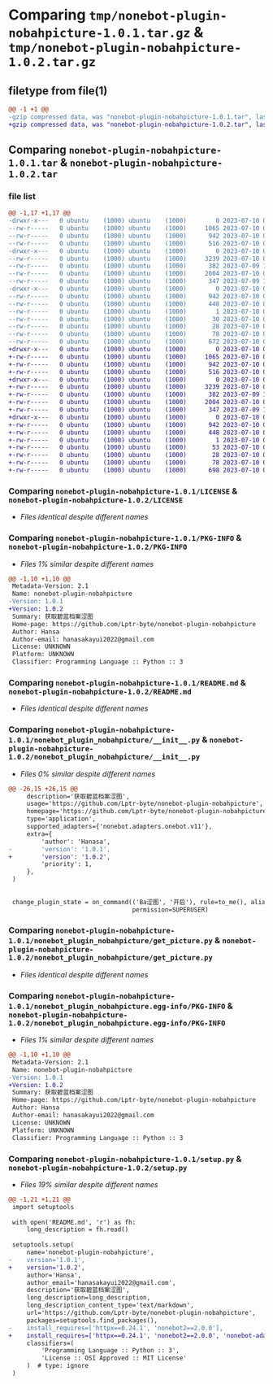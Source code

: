 # Comparing `tmp/nonebot-plugin-nobahpicture-1.0.1.tar.gz` & `tmp/nonebot-plugin-nobahpicture-1.0.2.tar.gz`

## filetype from file(1)

```diff
@@ -1 +1 @@
-gzip compressed data, was "nonebot-plugin-nobahpicture-1.0.1.tar", last modified: Mon Jul 10 06:44:43 2023, max compression
+gzip compressed data, was "nonebot-plugin-nobahpicture-1.0.2.tar", last modified: Mon Jul 10 06:52:17 2023, max compression
```

## Comparing `nonebot-plugin-nobahpicture-1.0.1.tar` & `nonebot-plugin-nobahpicture-1.0.2.tar`

### file list

```diff
@@ -1,17 +1,17 @@
-drwxr-x---   0 ubuntu    (1000) ubuntu    (1000)        0 2023-07-10 06:44:43.136536 nonebot-plugin-nobahpicture-1.0.1/
--rw-r-----   0 ubuntu    (1000) ubuntu    (1000)     1065 2023-07-10 02:38:31.000000 nonebot-plugin-nobahpicture-1.0.1/LICENSE
--rw-r-----   0 ubuntu    (1000) ubuntu    (1000)      942 2023-07-10 06:44:43.136536 nonebot-plugin-nobahpicture-1.0.1/PKG-INFO
--rw-r-----   0 ubuntu    (1000) ubuntu    (1000)      516 2023-07-10 03:13:06.000000 nonebot-plugin-nobahpicture-1.0.1/README.md
-drwxr-x---   0 ubuntu    (1000) ubuntu    (1000)        0 2023-07-10 06:44:43.132536 nonebot-plugin-nobahpicture-1.0.1/nonebot_plugin_nobahpicture/
--rw-r-----   0 ubuntu    (1000) ubuntu    (1000)     3239 2023-07-10 06:44:26.000000 nonebot-plugin-nobahpicture-1.0.1/nonebot_plugin_nobahpicture/__init__.py
--rw-r-----   0 ubuntu    (1000) ubuntu    (1000)      382 2023-07-09 12:35:49.000000 nonebot-plugin-nobahpicture-1.0.1/nonebot_plugin_nobahpicture/config.py
--rw-r-----   0 ubuntu    (1000) ubuntu    (1000)     2004 2023-07-10 05:50:58.000000 nonebot-plugin-nobahpicture-1.0.1/nonebot_plugin_nobahpicture/get_picture.py
--rw-r-----   0 ubuntu    (1000) ubuntu    (1000)      347 2023-07-09 12:35:49.000000 nonebot-plugin-nobahpicture-1.0.1/nonebot_plugin_nobahpicture/rules.py
-drwxr-x---   0 ubuntu    (1000) ubuntu    (1000)        0 2023-07-10 06:44:43.136536 nonebot-plugin-nobahpicture-1.0.1/nonebot_plugin_nobahpicture.egg-info/
--rw-r-----   0 ubuntu    (1000) ubuntu    (1000)      942 2023-07-10 06:44:43.000000 nonebot-plugin-nobahpicture-1.0.1/nonebot_plugin_nobahpicture.egg-info/PKG-INFO
--rw-r-----   0 ubuntu    (1000) ubuntu    (1000)      448 2023-07-10 06:44:43.000000 nonebot-plugin-nobahpicture-1.0.1/nonebot_plugin_nobahpicture.egg-info/SOURCES.txt
--rw-r-----   0 ubuntu    (1000) ubuntu    (1000)        1 2023-07-10 06:44:43.000000 nonebot-plugin-nobahpicture-1.0.1/nonebot_plugin_nobahpicture.egg-info/dependency_links.txt
--rw-r-----   0 ubuntu    (1000) ubuntu    (1000)       30 2023-07-10 06:44:43.000000 nonebot-plugin-nobahpicture-1.0.1/nonebot_plugin_nobahpicture.egg-info/requires.txt
--rw-r-----   0 ubuntu    (1000) ubuntu    (1000)       28 2023-07-10 06:44:43.000000 nonebot-plugin-nobahpicture-1.0.1/nonebot_plugin_nobahpicture.egg-info/top_level.txt
--rw-r-----   0 ubuntu    (1000) ubuntu    (1000)       78 2023-07-10 06:44:43.140536 nonebot-plugin-nobahpicture-1.0.1/setup.cfg
--rw-r-----   0 ubuntu    (1000) ubuntu    (1000)      672 2023-07-10 06:44:37.000000 nonebot-plugin-nobahpicture-1.0.1/setup.py
+drwxr-x---   0 ubuntu    (1000) ubuntu    (1000)        0 2023-07-10 06:52:17.147344 nonebot-plugin-nobahpicture-1.0.2/
+-rw-r-----   0 ubuntu    (1000) ubuntu    (1000)     1065 2023-07-10 02:38:31.000000 nonebot-plugin-nobahpicture-1.0.2/LICENSE
+-rw-r-----   0 ubuntu    (1000) ubuntu    (1000)      942 2023-07-10 06:52:17.147344 nonebot-plugin-nobahpicture-1.0.2/PKG-INFO
+-rw-r-----   0 ubuntu    (1000) ubuntu    (1000)      516 2023-07-10 03:13:06.000000 nonebot-plugin-nobahpicture-1.0.2/README.md
+drwxr-x---   0 ubuntu    (1000) ubuntu    (1000)        0 2023-07-10 06:52:17.147344 nonebot-plugin-nobahpicture-1.0.2/nonebot_plugin_nobahpicture/
+-rw-r-----   0 ubuntu    (1000) ubuntu    (1000)     3239 2023-07-10 06:52:11.000000 nonebot-plugin-nobahpicture-1.0.2/nonebot_plugin_nobahpicture/__init__.py
+-rw-r-----   0 ubuntu    (1000) ubuntu    (1000)      382 2023-07-09 12:35:49.000000 nonebot-plugin-nobahpicture-1.0.2/nonebot_plugin_nobahpicture/config.py
+-rw-r-----   0 ubuntu    (1000) ubuntu    (1000)     2004 2023-07-10 05:50:58.000000 nonebot-plugin-nobahpicture-1.0.2/nonebot_plugin_nobahpicture/get_picture.py
+-rw-r-----   0 ubuntu    (1000) ubuntu    (1000)      347 2023-07-09 12:35:49.000000 nonebot-plugin-nobahpicture-1.0.2/nonebot_plugin_nobahpicture/rules.py
+drwxr-x---   0 ubuntu    (1000) ubuntu    (1000)        0 2023-07-10 06:52:17.147344 nonebot-plugin-nobahpicture-1.0.2/nonebot_plugin_nobahpicture.egg-info/
+-rw-r-----   0 ubuntu    (1000) ubuntu    (1000)      942 2023-07-10 06:52:17.000000 nonebot-plugin-nobahpicture-1.0.2/nonebot_plugin_nobahpicture.egg-info/PKG-INFO
+-rw-r-----   0 ubuntu    (1000) ubuntu    (1000)      448 2023-07-10 06:52:17.000000 nonebot-plugin-nobahpicture-1.0.2/nonebot_plugin_nobahpicture.egg-info/SOURCES.txt
+-rw-r-----   0 ubuntu    (1000) ubuntu    (1000)        1 2023-07-10 06:52:17.000000 nonebot-plugin-nobahpicture-1.0.2/nonebot_plugin_nobahpicture.egg-info/dependency_links.txt
+-rw-r-----   0 ubuntu    (1000) ubuntu    (1000)       53 2023-07-10 06:52:17.000000 nonebot-plugin-nobahpicture-1.0.2/nonebot_plugin_nobahpicture.egg-info/requires.txt
+-rw-r-----   0 ubuntu    (1000) ubuntu    (1000)       28 2023-07-10 06:52:17.000000 nonebot-plugin-nobahpicture-1.0.2/nonebot_plugin_nobahpicture.egg-info/top_level.txt
+-rw-r-----   0 ubuntu    (1000) ubuntu    (1000)       78 2023-07-10 06:52:17.151344 nonebot-plugin-nobahpicture-1.0.2/setup.cfg
+-rw-r-----   0 ubuntu    (1000) ubuntu    (1000)      698 2023-07-10 06:51:59.000000 nonebot-plugin-nobahpicture-1.0.2/setup.py
```

### Comparing `nonebot-plugin-nobahpicture-1.0.1/LICENSE` & `nonebot-plugin-nobahpicture-1.0.2/LICENSE`

 * *Files identical despite different names*

### Comparing `nonebot-plugin-nobahpicture-1.0.1/PKG-INFO` & `nonebot-plugin-nobahpicture-1.0.2/PKG-INFO`

 * *Files 1% similar despite different names*

```diff
@@ -1,10 +1,10 @@
 Metadata-Version: 2.1
 Name: nonebot-plugin-nobahpicture
-Version: 1.0.1
+Version: 1.0.2
 Summary: 获取碧蓝档案涩图
 Home-page: https://github.com/Lptr-byte/nonebot-plugin-nobahpicture
 Author: Hansa
 Author-email: hanasakayui2022@gmail.com
 License: UNKNOWN
 Platform: UNKNOWN
 Classifier: Programming Language :: Python :: 3
```

### Comparing `nonebot-plugin-nobahpicture-1.0.1/README.md` & `nonebot-plugin-nobahpicture-1.0.2/README.md`

 * *Files identical despite different names*

### Comparing `nonebot-plugin-nobahpicture-1.0.1/nonebot_plugin_nobahpicture/__init__.py` & `nonebot-plugin-nobahpicture-1.0.2/nonebot_plugin_nobahpicture/__init__.py`

 * *Files 0% similar despite different names*

```diff
@@ -26,15 +26,15 @@
     description='获取碧蓝档案涩图',
     usage='https://github.com/Lptr-byte/nonebot-plugin-nobahpicture',
     homepage='https://github.com/Lptr-byte/nonebot-plugin-nobahpicture',
     type='application',
     supported_adapters={'nonebot.adapters.onebot.v11'},
     extra={
         'author': 'Hanasa',
-        'version': '1.0.1',
+        'version': '1.0.2',
         'priority': 1,
     },
 )
 
 
 change_plugin_state = on_command(('Ba涩图', '开启'), rule=to_me(), aliases={('Ba涩图', '禁用')},
                                  permission=SUPERUSER)
```

### Comparing `nonebot-plugin-nobahpicture-1.0.1/nonebot_plugin_nobahpicture/get_picture.py` & `nonebot-plugin-nobahpicture-1.0.2/nonebot_plugin_nobahpicture/get_picture.py`

 * *Files identical despite different names*

### Comparing `nonebot-plugin-nobahpicture-1.0.1/nonebot_plugin_nobahpicture.egg-info/PKG-INFO` & `nonebot-plugin-nobahpicture-1.0.2/nonebot_plugin_nobahpicture.egg-info/PKG-INFO`

 * *Files 1% similar despite different names*

```diff
@@ -1,10 +1,10 @@
 Metadata-Version: 2.1
 Name: nonebot-plugin-nobahpicture
-Version: 1.0.1
+Version: 1.0.2
 Summary: 获取碧蓝档案涩图
 Home-page: https://github.com/Lptr-byte/nonebot-plugin-nobahpicture
 Author: Hansa
 Author-email: hanasakayui2022@gmail.com
 License: UNKNOWN
 Platform: UNKNOWN
 Classifier: Programming Language :: Python :: 3
```

### Comparing `nonebot-plugin-nobahpicture-1.0.1/setup.py` & `nonebot-plugin-nobahpicture-1.0.2/setup.py`

 * *Files 19% similar despite different names*

```diff
@@ -1,21 +1,21 @@
 import setuptools
 
 with open('README.md', 'r') as fh:
     long_description = fh.read()
 
 setuptools.setup(
     name='nonebot-plugin-nobahpicture',
-    version='1.0.1',
+    version='1.0.2',
     author='Hansa',
     author_email='hanasakayui2022@gmail.com',
     description='获取碧蓝档案涩图',
     long_description=long_description,
     long_description_content_type='text/markdown',
     url='https://github.com/Lptr-byte/nonebot-plugin-nobahpicture',
     packages=setuptools.find_packages(),
-    install_requires=['httpx==0.24.1', 'nonebot2==2.0.0'],
+    install_requires=['httpx==0.24.1', 'nonebot2==2.0.0', 'nonebot-adapter-onebot'],
     classifiers=(
         'Programming Language :: Python :: 3',
         'License :: OSI Approved :: MIT License'
     )  # type: ignore
 )
```

